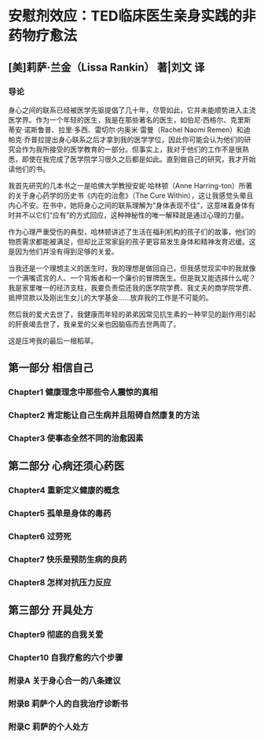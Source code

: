 # 安慰剂效应：TED临床医生亲身实践的非药物疗愈法

## [美]莉萨·兰金（Lissa Rankin） 著|刘文 译

### 导论

身心之间的联系已经被医学先驱提倡了几十年，尽管如此，它并未能顺势进入主流医学界。作为一个年轻的医生，我是在那些著名的医生，如伯尼·西格尔、克里斯蒂安·诺斯鲁普、拉里·多西、雷切尔·内奥米·雷曼（Rachel Naomi Remen）和迪帕克·乔普拉提出身心联系之后才拿到我的医学学位，因此你可能会认为他们的研究会作为我所接受的医学教育的一部分。但事实上，我对于他们的工作不是很熟悉，即使在我完成了医学院学习很久之后都是如此。直到做自己的研究，我才开始读他们的书。

我首先研究的几本书之一是哈佛大学教授安妮·哈林顿（Anne Harring-ton）所著的关于身心药学的历史书《内在的治愈》（The Cure Within），这让我感觉头晕且内心不安。在书中，她将身心之间的联系理解为“身体表现不佳”，这意味着身体有时并不以它们“应有”的方式回应，这种神秘性的唯一解释就是通过心理的力量。

作为心理严重受伤的典型，哈林顿讲述了生活在福利机构的孩子们的故事，他们的物质需求都能被满足，但却比正常家庭的孩子更容易发生身体和精神发育迟缓。这是因为他们并没有得到足够的关爱。

当我还是一个理想主义的医生时，我的理想是做回自己，但我感觉现实中的我就像一个满嘴谎言的人、一个背叛者和一个廉价的冒牌医生。但是我又能选择什么呢？我是家里唯一的经济支柱，我要负责偿还我的医学院学费、我丈夫的商学院学费、抵押贷款以及刚出生女儿的大学基金……放弃我的工作是不可能的。

然后我的爱犬去世了，我健康而年轻的弟弟因常见抗生素的一种罕见的副作用引起的肝衰竭去世了，我亲爱的父亲也因脑癌而去世两周了。

这是压垮我的最后一根稻草。

## 第一部分 相信自己

### Chapter1 健康理念中那些令人震惊的真相



### Chapter2 肯定能让自己生病并且阻碍自然康复的方法



### Chapter3 使事态全然不同的治愈因素



## 第二部分 心病还须心药医

### Chapter4 重新定义健康的概念



### Chapter5 孤单是身体的毒药



### Chapter6 过劳死



### Chapter7 快乐是预防生病的良药



### Chapter8 怎样对抗压力反应



## 第三部分 开具处方

### Chapter9 彻底的自我关爱



### Chapter10 自我疗愈的六个步骤



### 附录A 关于身心合一的八条建议



### 附录B 莉萨个人的自我治疗诊断书



### 附录C 莉萨的个人处方



